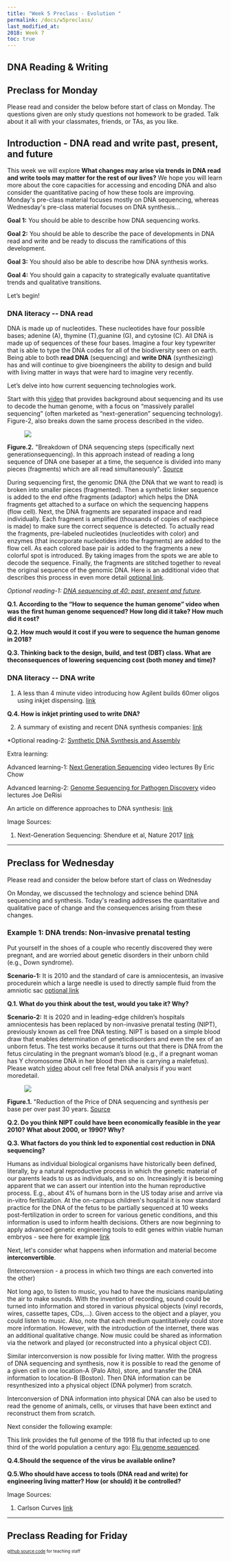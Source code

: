```yaml
---
title: "Week 5 Preclass - Evolution "
permalink: /docs/w5preclass/
last_modified_at: 
2018: Week 7
toc: true
---
```

## DNA Reading & Writing

## Preclass for Monday
Please read and consider the below before start of class on Monday.
The questions given are only study questions not homework to be graded.
Talk about it all with your classmates, friends, or TAs, as you like.

## Introduction - DNA read and write past, present, and future

This week we will explore **What changes may arise via trends in DNA read and write tools may matter for the rest of our lives?**  We hope you will learn more about the core capacities for accessing and encoding DNA and also consider the quantitative pacing of how these tools are improving. Monday's pre-class material focuses mostly on DNA sequencing, whereas Wednesday's pre-class material focuses on DNA synthesis...

**Goal 1:** You should be able to describe how DNA sequencing works.

**Goal 2:** You should be able to describe the pace of developments in DNA read and write and be ready to discuss the ramifications of this development.

**Goal 3:** You should also be able to describe how DNA synthesis works.

**Goal 4:** You should gain a capacity to strategically evaluate quantitative trends and qualitative transitions.

Let’s begin!

### DNA literacy -- DNA read

DNA is made up of nucleotides. These nucleotides have four possible bases;
adenine (A), thymine (T),guanine (G), and cytosine (C). All DNA is made up of sequences of these four bases. Imagine a four key typewriter that is able to type the DNA codes for all of the biodiversity seen on earth. Being able to both **read DNA** (sequencing) and **write DNA** (synthesizing) has and will continue to give bioengineers the ability to design and build with living matter in ways that were hard to imagine very recently.

Let’s delve into how current sequencing technologies work.

Start with this [video](https://www.youtube.com/watch?v=MvuYATh7Y74) that provides background about sequencing and its use to decode the human genome, with a focus on “massively parallel sequencing” (often marketed as “next-generation” sequencing technology). Figure-2, also breaks down the same process described in the video.

<figure>
<a href="/assets/images/w3pc_NGS.png"><img src="/assets/images/w3pc_NGS.png"></a>
</figure>

**Figure.2.** "Breakdown of DNA sequencing steps (specifically next generationsequencing). In this approach instead of reading a long sequence of DNA one baseper at a time, the sequence is divided into many pieces (fragments) which are all read simultaneously". [Source](https://www.nature.com/articles/nature24286.pdf)

During sequencing first, the genomic DNA (the DNA that we want to read) is broken into smaller pieces (fragmented). Then a synthetic linker sequence is added to the end ofthe fragments (adaptor) which helps the DNA fragments get attached to a surface on which the sequencing happens (flow cell). Next, the DNA fragments are separated inspace and read individually. Each fragment is amplified (thousands of copies of eachpiece is made) to make sure the correct sequence is detected. To actually read the fragments, pre-labeled nucleotides (nucleotides with color) and enzymes (that incorporate nucleotides into the fragments) are added to the flow cell. As each colored base pair is added to the fragments a new colorful spot is introduced. By taking images from the spots we are able to decode the sequence. Finally, the fragments are stitched together to reveal the original sequence of the genomic DNA. Here is an additional video that describes this process in even more detail [optional link](https://www.youtube.com/watch?v=fCd6B5HRaZ8).


*Optional reading-1: [DNA sequencing at 40: past, present and future](https://www.nature.com/articles/nature24286.pdf).*

**Q.1. According to the “How to sequence the human genome” video when was the first human genome sequenced? How long did it take? How much did it cost?**

**Q.2. How much would it cost if you were to sequence the human genome in 2018?**

**Q.3. Thinking back to the design, build, and test (DBT) class. What are theconsequences of lowering sequencing cost (both money and time)?**

### DNA literacy -- DNA write

1. A less than 4 minute video introducing how Agilent builds 60mer oligos using inkjet dispensing.
[link](https://www.youtube.com/watch?v=eSr5CxAdiww&feature=youtu.be)

**Q.4. How is inkjet printing used to write DNA?**

2. A summary of existing and recent DNA synthesis companies:
[link](http://www.calinplesa.com/dna-synthesis-companies/)

*Optional reading-2:  [Synthetic DNA Synthesis and Assembly](https://www.ncbi.nlm.nih.gov/pmc/articles/PMC5204324/)

Extra learning: 

Advanced learning-1: [Next Generation Sequencing](https://www.ibiology.org/techniques/next-generation-sequencing/) video lectures By Eric Chow

Advanced learning-2: [Genome Sequencing for Pathogen Discovery](https://www.ibiology.org/microbiology/genome-sequencing/)
video lectures Joe DeRisi

An article on difference approaches to DNA synthesis:
[link](https://www.chemistryworld.com/feature/step-by-step-synthesis-of-dna/3008753.article)

Image Sources:

1. Next-Generation Sequencing: Shendure et al, Nature 2017  [link](https://www.nature.com/articles/nature24286.pdf)

____________________________________________________________

## Preclass for Wednesday
Please read and consider the below before start of class on Wednesday

On Monday, we discussed the technology and science behind DNA sequencing and synthesis.  Today's reading addresses the quantitative and qualitative pace of change and the consequences arising from these changes. 

### Example 1: DNA trends:  Non-invasive prenatal testing

Put yourself in the shoes of a couple who recently discovered they were pregnant, and are worried about genetic disorders in their unborn child (e.g., Down syndrome).

**Scenario-1:** It is 2010 and the standard of care is amniocentesis, an invasive procedurein which a large needle is used to directly sample fluid from the amniotic sac [optional link](https://www.youtube.com/watch?v=XXIW8GHwJ_M)

**Q.1. What do you think about the test, would you take it? Why?**

**Scenario-2:** It is 2020 and in leading-edge children’s hospitals amniocentesis has been replaced by non-invasive prenatal testing (NIPT), previously known as cell free DNA testing. NIPT is based on a simple blood draw that enables determination of geneticdisorders and even the sex of an unborn fetus. The test works because it turns out that there is DNA from the fetus circulating in the pregnant woman’s blood (e.g., if a pregnant woman has Y chromosome DNA in her blood then she is carrying a malefetus). Please watch [video](https://www.youtube.com/watch?v=e86_l_UqecU) about cell free fetal DNA analysis if you want moredetail.

<figure>
<a href="/assets/images/w3pc_CarlsonCurves.png"><img src="/assets/images/w3pc_CarlsonCurves.png"></a>
</figure>

**Figure.1.** "Reduction of the Price of DNA sequencing and synthesis per base per over past 30 years.  [Source](https://synbiobeta.com/time-new-dna-synthesis-sequencing-cost-curves-rob-carlson/)

**Q.2. Do you think NIPT could have been economically feasible in the year 2010? What about 2000, or 1990? Why?**

**Q.3. What factors do you think led to exponential cost reduction in DNA sequencing?**

Humans as individual biological organisms have historically been defined, literally, by a natural reproductive process in which the genetic material of our parents leads to us as individuals, and so on. Increasingly it is becoming apparent that we can assert our intention into the human reproductive process. E.g., about 4% of humans born in the US today arise and arrive via in-vitro fertilization. At the on-campus children's hospital it is now standard practice for the DNA of the fetus to be partially sequenced at 10 weeks post-fertilization in order to screen for various genetic conditions, and this information is used to inform health decisions. Others are now beginning to apply advanced genetic engineering tools to edit genes within viable human embryos - see here for example [link](https://www.nature.com/articles/d41586-018-07545-0)

Next, let's consider what happens when information and material become **interconvertible**.  

(Interconversion - a process in which two things are each converted into the other)

Not long ago, to listen to music, you had to have the musicians manipulating the air to make sounds. With the invention of recording, sound could be turned into information and stored in various physical objects (vinyl records, wires, cassette tapes, CDs,...).  Given access to the object and a player,  you could listen to music.  Also, note that each medium quantitatively could store more information.  However, with the introduction of the internet, there was an additional qualitative change. Now music could be shared as information via the network and played (or reconstructed into a physical object CD).

Similar interconversion is now possible for living matter.  With the progress of DNA sequencing and synthesis, now it is possible to read the genome of a given cell in one location-A (Palo Alto), store, and transfer the DNA information to location-B (Boston).  Then DNA information can be resynthesized into a physical object (DNA polymer) from scratch. 

Interconversion of DNA information into physical DNA can also be used to read the genome of animals, cells, or viruses that have been extinct and reconstruct them from scratch. 
 
Next consider the following example:

This link provides the full genome of the 1918 flu that infected up to one third of the world population a century ago: [Flu genome sequenced](https://www.the-scientist.com/?articles.view/articleNo/23462/title/Flu-genome-sequenced/).

**Q.4.Should the sequence of the virus be available online?**

**Q.5.Who should have access to tools (DNA read and write) for engineering living matter? How (or should) it be controlled?**

Image Sources:
1. Carlson Curves [link](https://synbiobeta.com/time-new-dna-synthesis-sequencing-cost-curves-rob-carlson/)

____________________________________________________________

## Preclass Reading for Friday  



<sub><sup> [github source code](https://github.com/Stanford-BioE80/Stanford-BioE80.github.io/edit/master/_docs/w5preclass.md) for teaching staff <sub><sup>
